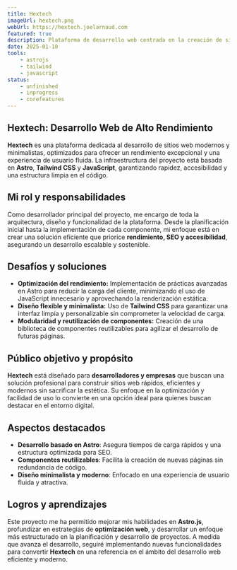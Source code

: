 ```yaml
---
title: Hextech
imageUrl: hextech.png
webUrl: https://hextech.joelarnaud.com
featured: true
description: Plataforma de desarrollo web centrada en la creación de sitios modernos, minimalistas y altamente optimizados, con un enfoque en rendimiento y accesibilidad.
date: 2025-01-10
tools:
    - astrojs
    - tailwind
    - javascript
status:
    - unfinished
    - inprogress
    - corefeatures
---
```


## **Hextech: Desarrollo Web de Alto Rendimiento**

**Hextech** es una plataforma dedicada al desarrollo de sitios web modernos y minimalistas, optimizados para ofrecer un rendimiento excepcional y una experiencia de usuario fluida. La infraestructura del proyecto está basada en **Astro**, **Tailwind CSS** y **JavaScript**, garantizando rapidez, accesibilidad y una estructura limpia en el código.

## **Mi rol y responsabilidades**

Como desarrollador principal del proyecto, me encargo de toda la arquitectura, diseño y funcionalidad de la plataforma. Desde la planificación inicial hasta la implementación de cada componente, mi enfoque está en crear una solución eficiente que priorice **rendimiento, SEO y accesibilidad**, asegurando un desarrollo escalable y sostenible.

## **Desafíos y soluciones**

- **Optimización del rendimiento:** Implementación de prácticas avanzadas en Astro para reducir la carga del cliente, minimizando el uso de JavaScript innecesario y aprovechando la renderización estática.
- **Diseño flexible y minimalista:** Uso de **Tailwind CSS** para garantizar una interfaz limpia y personalizable sin comprometer la velocidad de carga.
- **Modularidad y reutilización de componentes:** Creación de una biblioteca de componentes reutilizables para agilizar el desarrollo de futuras páginas.

## **Público objetivo y propósito**

**Hextech** está diseñado para **desarrolladores y empresas** que buscan una solución profesional para construir sitios web rápidos, eficientes y modernos sin sacrificar la estética. Su enfoque en la optimización y facilidad de uso lo convierte en una opción ideal para quienes buscan destacar en el entorno digital.

## **Aspectos destacados**

- **Desarrollo basado en Astro**: Asegura tiempos de carga rápidos y una estructura optimizada para SEO.
- **Componentes reutilizables**: Facilita la creación de nuevas páginas sin redundancia de código.
- **Diseño minimalista y moderno**: Enfocado en una experiencia de usuario fluida y atractiva.

## **Logros y aprendizajes**

Este proyecto me ha permitido mejorar mis habilidades en **Astro.js**, profundizar en estrategias de **optimización web**, y desarrollar un enfoque más estructurado en la planificación y desarrollo de proyectos. A medida que avanza el desarrollo, seguiré implementando nuevas funcionalidades para convertir **Hextech** en una referencia en el ámbito del desarrollo web eficiente y moderno.